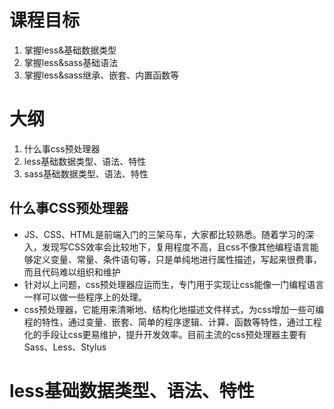 # 课程目标
1. 掌握less&基础数据类型
2. 掌握less&sass基础语法
3. 掌握less&sass继承、嵌套、内置函数等

# 大纲
1. 什么事css预处理器
2. less基础数据类型、语法、特性
3. sass基础数据类型、语法、特性

## 什么事CSS预处理器
- JS、CSS、HTML是前端入门的三架马车，大家都比较熟悉。随着学习的深入，发现写CSS效率会比较地下，复用程度不高，且css不像其他编程语言能够定义变量、常量、条件语句等，只是单纯地进行属性描述，写起来很费事，而且代码难以组织和维护
- 针对以上问题，css预处理器应运而生，专门用于实现让css能像一门编程语言一样可以做一些程序上的处理。
- css预处理器，它能用来清晰地、结构化地描述文件样式，为css增加一些可编程的特性，通过变量、嵌套、简单的程序逻辑、计算、函数等特性，通过工程化的手段让css更易维护，提升开发效率。目前主流的css预处理器主要有Sass、Less、Stylus

# less基础数据类型、语法、特性